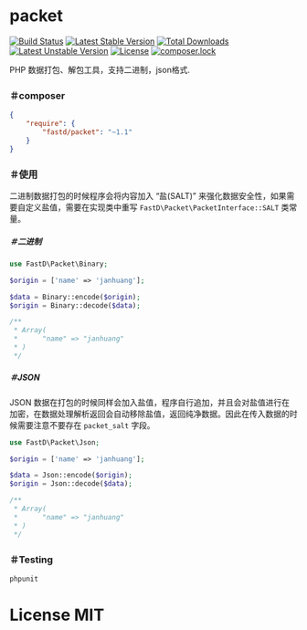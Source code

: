 # packet

[![Build Status](https://travis-ci.org/JanHuang/packet.svg?branch=master)](https://travis-ci.org/JanHuang/packet)
[![Latest Stable Version](https://poser.pugx.org/fastd/packet/v/stable)](https://packagist.org/packages/fastd/packet)
[![Total Downloads](https://poser.pugx.org/fastd/packet/downloads)](https://packagist.org/packages/fastd/packet)
[![Latest Unstable Version](https://poser.pugx.org/fastd/packet/v/unstable)](https://packagist.org/packages/fastd/packet)
[![License](https://poser.pugx.org/fastd/packet/license)](https://packagist.org/packages/fastd/packet)
[![composer.lock](https://poser.pugx.org/fastd/packet/composerlock)](https://packagist.org/packages/fastd/packet)

PHP 数据打包、解包工具，支持二进制，json格式.

### ＃composer

```json
{
    "require": {
        "fastd/packet": "~1.1"
    }
}
```

### ＃使用

二进制数据打包的时候程序会将内容加入 “盐(SALT)” 来强化数据安全性，如果需要自定义盐值，需要在实现类中重写 `FastD\Packet\PacketInterface::SALT` 类常量。

##### ＃二进制

```php
use FastD\Packet\Binary;

$origin = ['name' => 'janhuang'];

$data = Binary::encode($origin);
$origin = Binary::decode($data);

/**
 * Array(
 *      "name" => "janhuang"
 * )
 */
```

##### ＃JSON

JSON 数据在打包的时候同样会加入盐值，程序自行追加，并且会对盐值进行在加密，在数据处理解析返回会自动移除盐值，返回纯净数据。因此在传入数据的时候需要注意不要存在 `packet_salt` 字段。

```php
use FastD\Packet\Json;

$origin = ['name' => 'janhuang'];

$data = Json::encode($origin);
$origin = Json::decode($data);

/**
 * Array(
 *      "name" => "janhuang"
 * )
 */
```

### ＃Testing

```
phpunit
```

# License MIT